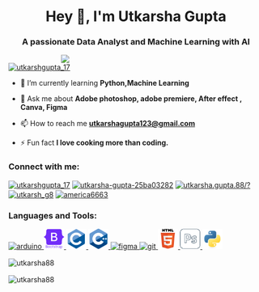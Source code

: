
<h1 align="center">Hey 👋, I'm Utkarsha Gupta</h1>
<h3 align="center">A passionate Data Analyst and Machine Learning with AI</h3>
<img align="right" width="400" src="https://i.ibb.co/PtrsCyd/output-onlinegiftools.gif">

<p align="left"> <a href="https://twitter.com/utkarshgupta_17" target="blank"><img src="https://img.shields.io/twitter/follow/utkarshgupta_17?logo=twitter&style=for-the-badge" alt="utkarshgupta_17" /></a> </p>

- 🌱 I’m currently learning **Python,Machine Learning**

- 💬 Ask me about **Adobe photoshop, adobe premiere, After effect , Canva, Figma**

- 📫 How to reach me **utkarshagupta123@gmail.com**

- ⚡ Fun fact **I love cooking more than coding.**

<h3 align="left">Connect with me:</h3>
<p align="left">
<a href="https://twitter.com/utkarshgupta_17" target="blank"><img align="center" src="https://raw.githubusercontent.com/rahuldkjain/github-profile-readme-generator/master/src/images/icons/Social/twitter.svg" alt="utkarshgupta_17" height="30" width="40" /></a>
<a href="https://linkedin.com/in/utkarsha-gupta-25ba03282" target="blank"><img align="center" src="https://raw.githubusercontent.com/rahuldkjain/github-profile-readme-generator/master/src/images/icons/Social/linked-in-alt.svg" alt="utkarsha-gupta-25ba03282" height="30" width="40" /></a>
<a href="https://fb.com/utkarsha.gupta.88/?" target="blank"><img align="center" src="https://raw.githubusercontent.com/rahuldkjain/github-profile-readme-generator/master/src/images/icons/Social/facebook.svg" alt="utkarsha.gupta.88/?" height="30" width="40" /></a>
<a href="https://instagram.com/utkarsh_g8" target="blank"><img align="center" src="https://raw.githubusercontent.com/rahuldkjain/github-profile-readme-generator/master/src/images/icons/Social/instagram.svg" alt="utkarsh_g8" height="30" width="40" /></a>
<a href="https://www.hackerrank.com/america6663" target="blank"><img align="center" src="https://raw.githubusercontent.com/rahuldkjain/github-profile-readme-generator/master/src/images/icons/Social/hackerrank.svg" alt="america6663" height="30" width="40" /></a>
</p>

<h3 align="left">Languages and Tools:</h3>
<p align="left"> <a href="https://www.arduino.cc/" target="_blank" rel="noreferrer"> <img src="https://cdn.worldvectorlogo.com/logos/arduino-1.svg" alt="arduino" width="40" height="40"/> </a> <a href="https://getbootstrap.com" target="_blank" rel="noreferrer"> <img src="https://raw.githubusercontent.com/devicons/devicon/master/icons/bootstrap/bootstrap-plain-wordmark.svg" alt="bootstrap" width="40" height="40"/> </a> <a href="https://www.cprogramming.com/" target="_blank" rel="noreferrer"> <img src="https://raw.githubusercontent.com/devicons/devicon/master/icons/c/c-original.svg" alt="c" width="40" height="40"/> </a> <a href="https://www.w3schools.com/cpp/" target="_blank" rel="noreferrer"> <img src="https://raw.githubusercontent.com/devicons/devicon/master/icons/cplusplus/cplusplus-original.svg" alt="cplusplus" width="40" height="40"/> </a> <a href="https://www.figma.com/" target="_blank" rel="noreferrer"> <img src="https://www.vectorlogo.zone/logos/figma/figma-icon.svg" alt="figma" width="40" height="40"/> </a> <a href="https://git-scm.com/" target="_blank" rel="noreferrer"> <img src="https://www.vectorlogo.zone/logos/git-scm/git-scm-icon.svg" alt="git" width="40" height="40"/> </a> <a href="https://www.w3.org/html/" target="_blank" rel="noreferrer"> <img src="https://raw.githubusercontent.com/devicons/devicon/master/icons/html5/html5-original-wordmark.svg" alt="html5" width="40" height="40"/> </a> <a href="https://www.photoshop.com/en" target="_blank" rel="noreferrer"> <img src="https://raw.githubusercontent.com/devicons/devicon/master/icons/photoshop/photoshop-line.svg" alt="photoshop" width="40" height="40"/> </a> <a href="https://www.python.org" target="_blank" rel="noreferrer"> <img src="https://raw.githubusercontent.com/devicons/devicon/master/icons/python/python-original.svg" alt="python" width="40" height="40"/> </a> </p>

<p><img align="center" src="https://github-readme-stats.vercel.app/api/top-langs?username=utkarsha88&show_icons=true&locale=en&layout=compact" alt="utkarsha88" /></p>

<p><img align="center" src="https://github-readme-streak-stats.herokuapp.com/?user=utkarsha88&" alt="utkarsha88" /></p>

